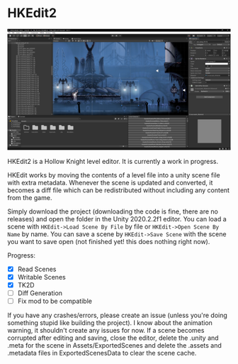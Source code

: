 # HKEdit2

![screenshot2](screenshot2.png)

HKEdit2 is a Hollow Knight level editor. It is currently a work in progress.

HKEdit works by moving the contents of a level file into a unity scene file with extra metadata. Whenever the scene is updated and converted, it becomes a diff file which can be redistributed without including any content from the game.

Simply download the project (downloading the code is fine, there are no releases) and open the folder in the Unity 2020.2.2f1 editor. You can load a scene with `HKEdit->Load Scene By File` by file or `HKEdit->Open Scene By Name` by name. You can save a scene by `HKEdit->Save Scene` with the scene you want to save open (not finished yet! this does nothing right now).

Progress:

* [x] Read Scenes
* [x] Writable Scenes
* [x] TK2D
* [ ] Diff Generation
* [ ] Fix mod to be compatible

If you have any crashes/errors, please create an issue (unless you're doing something stupid like building the project). I know about the animation warning, it shouldn't create any issues for now. If a scene becomes corrupted after editing and saving, close the editor, delete the .unity and .meta for the scene in Assets/ExportedScenes and delete the .assets and .metadata files in ExportedScenesData to clear the scene cache.